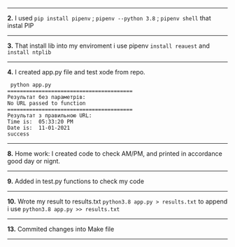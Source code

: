 ***
**2.** I used `pip install pipenv` ; `pipenv --python 3.8` ; `pipenv shell` that instal PIP
***
**3.** That install lib into my enviroment i use pipenv `install reauest` and `install ntplib`
***
**4.** I created app.py file and test xode from repo.
```text
 python app.py
========================================
Результат без параметрів: 
No URL passed to function
========================================
Результат з правильною URL: 
Time is:  05:33:20 PM
Date is:  11-01-2021
success
```
***
**8.** Home work: I created code to check AM/PM, and printed in accordance good day or nignt.
***
**9.** Added in test.py functions to check my code
***
**10.** Wrote my result to results.txt `python3.8 app.py > results.txt`
to append i use `python3.8 app.py >> results.txt`
***
**13.** Commited changes into Make file
***
